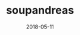 ---
layout: inner
position: right
title: 'soupandreas'
date: 2018-05-11
category: music
tags: electronic trap future-bass
project_link: 'https://open.spotify.com/artist/5dPMuKQtWLLl1Thw1Bf8h9?si=4y7tc1flRB22KduEVp56VQ'
feature_type: 'spotify'
feature_spotify: 'https://open.spotify.com/embed/artist/5dPMuKQtWLLl1Thw1Bf8h9'
button_icon: 'spotify'
button_text: 'listen on spotify'
lead_text: 'edm productions released on Monstercat and Heroic Recordings'
---
